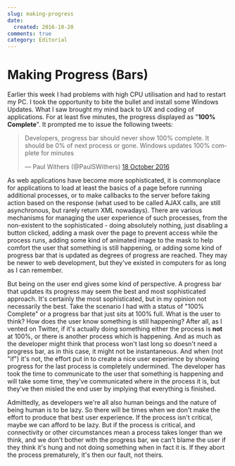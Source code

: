 ```yaml
---
slug: making-progress
date: 
  created: 2016-10-20
comments: true
category: Editorial
---
```

# Making Progress (Bars)

Earlier this week I had problems with high CPU utilisation and had to restart my PC. I took the opportunity to bite the bullet and install some Windows Updates. What I saw brought my mind back to UX and coding of applications. For at least five minutes, the progress displayed as "**100% Complete**". It prompted me to issue the following tweets:

<blockquote class="twitter-tweet" data-lang="en-gb"><p lang="en" dir="ltr">Developers, progress bar should never show 100% complete. It should be 0% of next process or gone. Windows updates 100% complete for minutes</p>&mdash; Paul Withers (@PaulSWithers) <a href="https://twitter.com/PaulSWithers/status/788393811022143488">18 October 2016</a></blockquote>

<!-- more -->

As web applications have become more sophisticated, it is commonplace for applications to load at least the basics of a page before running additional processes, or to make callbacks to the server before taking action based on the response (what used to be called AJAX calls, are still asynchronous, but rarely return XML nowadays). There are various mechanisms for managing the user experience of such processes, from the non-existent to the sophisticated - doing absolutely nothing, just disabling a button clicked, adding a mask over the page to prevent access while the process runs, adding some kind of animated image to the mask to help comfort the user that something is still happening, or adding some kind of progress bar that is updated as degrees of progress are reached. They may be newer to web development, but they've existed in computers for as long as I can remember.

But being on the user end gives some kind of perspective. A progress bar that updates its progress may seem the best and most sophisticated approach. It's certainly the most sophisticated, but in my opinion not necessarily the best. Take the scenario I had with a status of "100% Complete" or a progress bar that just sits at 100% full. What is the user to think? How does the user know something is still happening? After all, as I vented on Twitter, if it's actually doing something either the process is **not** at 100%, or there is another process which is happening. And as much as the developer might think that process won't last long so doesn't need a progress bar, as in this case, it might not be instantaneous. And when (not "if") it's not, the effort put in to create a nice user experience by showing progress for the last process is completely undermined. The developer has took the time to communicate to the user that something is happening and will take some time, they've communicated where in the process it is, but they've then misled the end user by implying that everything is finished.

Admittedly, as developers we're all also human beings and the nature of being human is to be lazy. So there will be times when we don't make the effort to produce that best user experience. If the process isn't critical, maybe we can afford to be lazy. But if the process is critical, and connectivity or other circumstances mean a process takes longer than we think, and we don't bother with the progress bar, we can't blame the user if they think it's hung and not doing something when in fact it is. If they abort the process prematurely, it's then our fault, not theirs.
